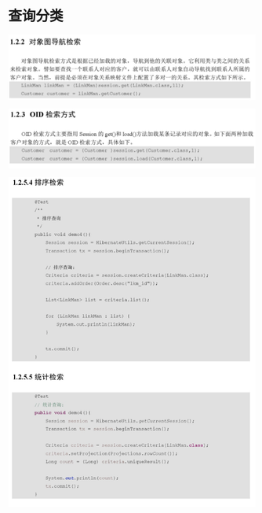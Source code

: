 # 查询分类

![](../../../../.gitbook/assets/image%20%2820%29.png)

![](../../../../.gitbook/assets/image%20%28112%29.png)

![](../../../../.gitbook/assets/image%20%28114%29.png)

## 



